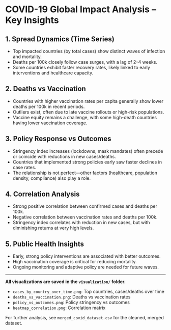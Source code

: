 # COVID-19 Global Impact Analysis – Key Insights

## 1. Spread Dynamics (Time Series)
- Top impacted countries (by total cases) show distinct waves of infection and mortality.
- Deaths per 100k closely follow case surges, with a lag of 2–4 weeks.
- Some countries exhibit faster recovery rates, likely linked to early interventions and healthcare capacity.

## 2. Deaths vs Vaccination
- Countries with higher vaccination rates per capita generally show lower deaths per 100k in recent periods.
- Outliers exist, often due to late vaccine rollouts or high-risk populations.
- Vaccine equity remains a challenge, with some high-death countries having lower vaccination coverage.

## 3. Policy Response vs Outcomes
- Stringency index increases (lockdowns, mask mandates) often precede or coincide with reductions in new cases/deaths.
- Countries that implemented strong policies early saw faster declines in case rates.
- The relationship is not perfect—other factors (healthcare, population density, compliance) also play a role.

## 4. Correlation Analysis
- Strong positive correlation between confirmed cases and deaths per 100k.
- Negative correlation between vaccination rates and deaths per 100k.
- Stringency index correlates with reduction in new cases, but with diminishing returns at very high levels.

## 5. Public Health Insights
- Early, strong policy interventions are associated with better outcomes.
- High vaccination coverage is critical for reducing mortality.
- Ongoing monitoring and adaptive policy are needed for future waves.

---

**All visualizations are saved in the `visualization/` folder.**
- `cases_by_country_over_time.png`: Top countries, cases/deaths over time
- `deaths_vs_vaccination.png`: Deaths vs vaccination rates
- `policy_vs_outcomes.png`: Policy stringency vs outcomes
- `heatmap_correlation.png`: Correlation matrix

For further analysis, see `merged_covid_dataset.csv` for the cleaned, merged dataset.
